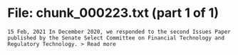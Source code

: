 ﻿# File: chunk_000223.txt (part 1 of 1)
```
15 Feb, 2021 In December 2020, we responded to the second Issues Paper published by the Senate Select Committee on Financial Technology and Regulatory Technology. > Read more
```

